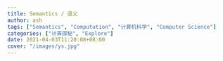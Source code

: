 ```yaml
---
title: Semantics / 语义
author: ash
tags: ["Semantics", "Computation", "计算机科学", "Computer Science"]
categories: ["计算探秘", "Explore"]
date: 2021-04-03T11:20:08+08:00
cover: "/images/ys.jpg"
---
```


